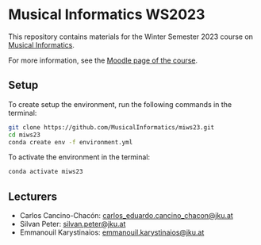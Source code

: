 # Musical Informatics WS2023

This repository contains materials for the Winter Semester 2023 course on [Musical Informatics](https://www.jku.at/en/institut-fuer-computational-perception/lehre/alle-lehrveranstaltungen/special-topics-musical-informatics).

For more information, see the [Moodle page of the course](https://moodle.jku.at/jku/course/view.php?id=27640).

## Setup

To create setup the environment, run the following commands in the terminal:

```bash
git clone https://github.com/MusicalInformatics/miws23.git
cd miws23
conda create env -f environment.yml
```

To activate the environment in the terminal:

```bash
conda activate miws23
```

## Lecturers

* Carlos Cancino-Chacón: [carlos_eduardo.cancino_chacon@jku.at](mailto:carlos_eduardo.cancino_chacon@jku.at)
* Silvan Peter: [silvan.peter@jku.at](mailto:silvan.peter@jku.at)
* Emmanouil Karystinaios: [emmanouil.karystinaios@jku.at](mailto:emmanouil.karystinaios@jku.at)
